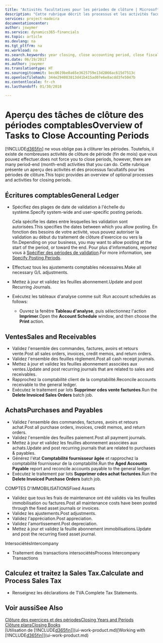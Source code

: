 ```yaml
---
title: "Activités facultatives pour les périodes de clôture | Microsoft Docs"
description: "Cette rubrique décrit les processus et les activités facultatifs pour la clôture des périodes comptables dans Finance and Operations, Business edition."
services: project-madeira
documentationcenter: 
author: jswymer
ms.service: dynamics365-financials
ms.topic: article
ms.devlang: na
ms.tgt_pltfrm: na
ms.workload: na
ms.search.keywords: year closing, close accounting period, close fiscal year, aging, creditor payments, vendor payments
ms.date: 06/19/2017
ms.author: jswymer
ms.translationtype: HT
ms.sourcegitcommit: bec0619be0a65e3625759e13d2866ac615d7513c
ms.openlocfilehash: 344e294083813d41b415ad07e6e8acdd3fe5047b
ms.contentlocale: fr-ch
ms.lasthandoff: 01/30/2018

---
```

# <a name="overview-of-tasks-to-close-accounting-periods"></a><span data-ttu-id="fba57-103">Aperçu des tâches de clôture des périodes comptables</span><span class="sxs-lookup"><span data-stu-id="fba57-103">Overview of Tasks to Close Accounting Periods</span></span>
[!INCLUDE[d365fin](includes/d365fin_md.md)] <span data-ttu-id="fba57-104">ne vous oblige pas à clôturer les périodes. Toutefois, il existe de nombreuses activités de clôture de période (fin de mois) que vous pouvez effectuer.</span><span class="sxs-lookup"><span data-stu-id="fba57-104">does not force you to close periods, however, there are many period-end (month-end) activities that you can do.</span></span> <span data-ttu-id="fba57-105">Cette rubrique présente un aperçu des activités et des processus facultatifs pour les périodes de clôture.</span><span class="sxs-lookup"><span data-stu-id="fba57-105">This topic provides an overview of optional processes and activities for closing periods.</span></span>  

## <a name="general-ledger"></a><span data-ttu-id="fba57-106">Écritures comptables</span><span class="sxs-lookup"><span data-stu-id="fba57-106">General Ledger</span></span>
* <span data-ttu-id="fba57-107">Spécifiez des plages de date de validation à l'échelle du système.</span><span class="sxs-lookup"><span data-stu-id="fba57-107">Specify system-wide and user-specific posting periods.</span></span>  

    <span data-ttu-id="fba57-108">Cela spécifie les dates entre lesquelles les validation sont autorisées.</span><span class="sxs-lookup"><span data-stu-id="fba57-108">This specifies the dates between which you allow posting.</span></span> <span data-ttu-id="fba57-109">En fonction des besoins de votre activité, vous pouvez autoriser la validation au début du traitement de clôture d'exercice ou vers la fin.</span><span class="sxs-lookup"><span data-stu-id="fba57-109">Depending on your business, you may want to allow posting at the start of the period, or toward the end.</span></span> <span data-ttu-id="fba57-110">Pour plus d'informations, reportez vous à [Spécifier des périodes de validation](finance-how-specify-posting-periods.md).</span><span class="sxs-lookup"><span data-stu-id="fba57-110">For more information, see [Specify Posting Periods](finance-how-specify-posting-periods.md).</span></span>  
* <span data-ttu-id="fba57-111">Effectuez tous les ajustements comptables nécessaires.</span><span class="sxs-lookup"><span data-stu-id="fba57-111">Make all necessary G/L adjustments.</span></span>  
* <span data-ttu-id="fba57-112">Mettez à jour et validez les feuilles abonnement.</span><span class="sxs-lookup"><span data-stu-id="fba57-112">Update and post Recurring Journals.</span></span>  
  <!--* Process Consolidations-->
* <span data-ttu-id="fba57-113">Exécutez les tableaux d'analyse comme suit :</span><span class="sxs-lookup"><span data-stu-id="fba57-113">Run account schedules as follows:</span></span>  
  * <span data-ttu-id="fba57-114">Ouvrez la fenêtre **Tableau d'analyse**, puis sélectionnez l'action **Imprimer**.</span><span class="sxs-lookup"><span data-stu-id="fba57-114">Open the **Account Schedule** window, and then choose the **Print** action.</span></span>  

## <a name="sales-and-receivables"></a><span data-ttu-id="fba57-115">Ventes</span><span class="sxs-lookup"><span data-stu-id="fba57-115">Sales and Receivables</span></span>
* <span data-ttu-id="fba57-116">Validez l'ensemble des commandes, factures, avoirs et retours vente.</span><span class="sxs-lookup"><span data-stu-id="fba57-116">Post all sales orders, invoices, credit memos, and return orders.</span></span>  
* <span data-ttu-id="fba57-117">Validez l'ensemble des feuilles règlement.</span><span class="sxs-lookup"><span data-stu-id="fba57-117">Post all cash receipt journals.</span></span>  
* <span data-ttu-id="fba57-118">Mettez à jour et validez les feuilles abonnement associées aux ventes.</span><span class="sxs-lookup"><span data-stu-id="fba57-118">Update and post recurring journals that are related to sales and receivables.</span></span>  
* <span data-ttu-id="fba57-119">Rapprochez la comptabilité client de la comptabilité.</span><span class="sxs-lookup"><span data-stu-id="fba57-119">Reconcile accounts receivable to the general ledger.</span></span>  
* <span data-ttu-id="fba57-120">Exécutez le traitement par lots **Supprimer cdes vente facturées**.</span><span class="sxs-lookup"><span data-stu-id="fba57-120">Run the **Delete Invoiced Sales Orders** batch job.</span></span>  

## <a name="purchases-and-payables"></a><span data-ttu-id="fba57-121">Achats</span><span class="sxs-lookup"><span data-stu-id="fba57-121">Purchases and Payables</span></span>
* <span data-ttu-id="fba57-122">Validez l'ensemble des commandes, factures, avoirs et retours achat.</span><span class="sxs-lookup"><span data-stu-id="fba57-122">Post all purchase orders, invoices, credit memos, and return orders.</span></span>  
* <span data-ttu-id="fba57-123">Validez l'ensemble des feuilles paiement.</span><span class="sxs-lookup"><span data-stu-id="fba57-123">Post all payment journals.</span></span>  
* <span data-ttu-id="fba57-124">Mettez à jour et validez les feuilles abonnement associées aux achats.</span><span class="sxs-lookup"><span data-stu-id="fba57-124">Update and post recurring journals that are related to purchases & payables.</span></span>  
* <span data-ttu-id="fba57-125">Générez l'état **Comptabilité fournisseur âgée** et rapprochez la comptabilité fournisseur de la comptabilité.</span><span class="sxs-lookup"><span data-stu-id="fba57-125">Run the **Aged Accounts Payable** report and reconcile accounts payable to the general ledger.</span></span>  
* <span data-ttu-id="fba57-126">Exécutez le traitement par lots **Supprimer cdes achat facturées**.</span><span class="sxs-lookup"><span data-stu-id="fba57-126">Run the **Delete Invoiced Purchase Orders** batch job.</span></span>  

<span data-ttu-id="fba57-127">COMPTES D'IMMOBILISATIONS</span><span class="sxs-lookup"><span data-stu-id="fba57-127">Fixed Assets</span></span>
* <span data-ttu-id="fba57-128">Validez que tous les frais de maintenance ont été validés via les feuilles immobilisation ou factures.</span><span class="sxs-lookup"><span data-stu-id="fba57-128">Post all maintenance costs have been posted through the fixed asset journals or invoices.</span></span>
* <span data-ttu-id="fba57-129">Validez les ajustements.</span><span class="sxs-lookup"><span data-stu-id="fba57-129">Post adjustments.</span></span>
* <span data-ttu-id="fba57-130">Validez l'appréciation.</span><span class="sxs-lookup"><span data-stu-id="fba57-130">Post appreciation.</span></span>
* <span data-ttu-id="fba57-131">Validez l'amortissement.</span><span class="sxs-lookup"><span data-stu-id="fba57-131">Post depreciation.</span></span>
* <span data-ttu-id="fba57-132">Mettez à jour et validez la feuille abonnement immobilisations.</span><span class="sxs-lookup"><span data-stu-id="fba57-132">Update and post the recurring fixed asset journal.</span></span>

<span data-ttu-id="fba57-133">Intersociétés</span><span class="sxs-lookup"><span data-stu-id="fba57-133">Intercompany</span></span>
* <span data-ttu-id="fba57-134">Traitement des transactions intersociétés</span><span class="sxs-lookup"><span data-stu-id="fba57-134">Process Intercompany Transactions</span></span>

## <a name="calculate-and-process-sales-tax"></a><span data-ttu-id="fba57-135">Calculez et traitez la Sales Tax.</span><span class="sxs-lookup"><span data-stu-id="fba57-135">Calculate and Process Sales Tax</span></span>
* <span data-ttu-id="fba57-136">Renseignez les déclarations de TVA.</span><span class="sxs-lookup"><span data-stu-id="fba57-136">Complete Tax Statements.</span></span>  

## <a name="see-also"></a><span data-ttu-id="fba57-137">Voir aussi</span><span class="sxs-lookup"><span data-stu-id="fba57-137">See Also</span></span>
[<span data-ttu-id="fba57-138">Clôture des exercices et des périodes</span><span class="sxs-lookup"><span data-stu-id="fba57-138">Closing Years and Periods</span></span>](year-close-years-periods.md)  
[<span data-ttu-id="fba57-139">Clôture plans</span><span class="sxs-lookup"><span data-stu-id="fba57-139">Closing Books</span></span>](year-close-books.md)  
<span data-ttu-id="fba57-140">[Utilisation de [!INCLUDE[d365fin](includes/d365fin_md.md)]](ui-work-product.md)</span><span class="sxs-lookup"><span data-stu-id="fba57-140">[Working with [!INCLUDE[d365fin](includes/d365fin_md.md)]](ui-work-product.md)</span></span>

